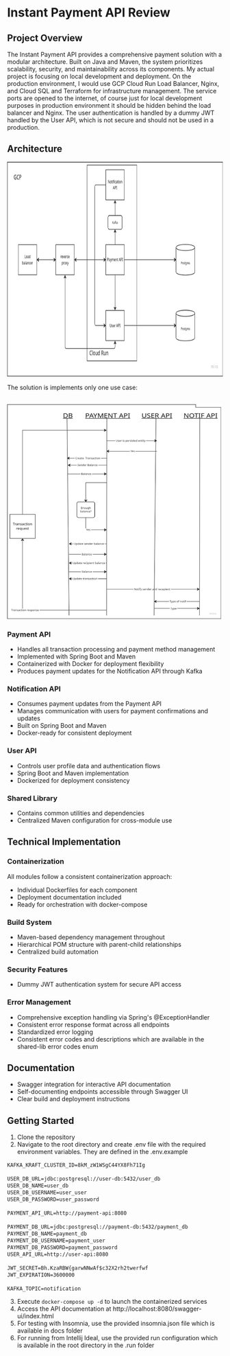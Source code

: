 # Instant Payment API Review

## Project Overview
The Instant Payment API provides a comprehensive payment solution with a modular architecture. Built on Java and Maven, the system prioritizes scalability, security, and maintainability across its components.
My actual project is focusing on local development and deployment. On the production environment, I would use GCP Cloud Run Load Balancer, Nginx, and Cloud SQL and Terraform for infrastructure management.
The service ports are opened to the internet, of course just for local development purposes in production environment it should be hidden behind the load balancer and Nginx.
The user authentication is handled by a dummy JWT handled by the User API, which is not secure and should not be used in a production.

## Architecture

<img alt="img_1.png" height="500" width="1000" src="docs/img_1.png"/>

The solution is implements only one use case:

<br>
<img alt="img_2.png" height="500" src="docs/img_2.png" width="500"/>

### Payment API
- Handles all transaction processing and payment method management
- Implemented with Spring Boot and Maven
- Containerized with Docker for deployment flexibility
- Produces payment updates for the Notification API through Kafka

### Notification API
- Consumes payment updates from the Payment API
- Manages communication with users for payment confirmations and updates
- Built on Spring Boot and Maven
- Docker-ready for consistent deployment

### User API
- Controls user profile data and authentication flows
- Spring Boot and Maven implementation
- Dockerized for deployment consistency

### Shared Library
- Contains common utilities and dependencies
- Centralized Maven configuration for cross-module use

## Technical Implementation

### Containerization
All modules follow a consistent containerization approach:
- Individual Dockerfiles for each component
- Deployment documentation included
- Ready for orchestration with docker-compose

### Build System
- Maven-based dependency management throughout
- Hierarchical POM structure with parent-child relationships
- Centralized build automation

### Security Features
- Dummy JWT authentication system for secure API access

### Error Management
- Comprehensive exception handling via Spring's @ExceptionHandler
- Consistent error response format across all endpoints
- Standardized error logging
- Consistent error codes and descriptions which are available in the shared-lib error codes enum

## Documentation
- Swagger integration for interactive API documentation
- Self-documenting endpoints accessible through Swagger UI
- Clear build and deployment instructions

## Getting Started
1. Clone the repository
2. Navigate to the root directory and create .env file with the required environment variables. They are defined in the .env.example
```
KAFKA_KRAFT_CLUSTER_ID=8kM_zW1WSgC44YX8Fh71Ig

USER_DB_URL=jdbc:postgresql://user-db:5432/user_db
USER_DB_NAME=user_db
USER_DB_USERNAME=user_user
USER_DB_PASSWORD=user_password

PAYMENT_API_URL=http://payment-api:8080

PAYMENT_DB_URL=jdbc:postgresql://payment-db:5432/payment_db
PAYMENT_DB_NAME=payment_db
PAYMENT_DB_USERNAME=payment_user
PAYMENT_DB_PASSWORD=payment_password
USER_API_URL=http://user-api:8080

JWT_SECRET=Bh.KzaRBW{garwNNwAf$c32X2rh2twerfwf
JWT_EXPIRATION=3600000

KAFKA_TOPIC=notification
```
3. Execute `docker-compose up -d` to launch the containerized services
4. Access the API documentation at http://localhost:8080/swagger-ui/index.html
5. For testing with Insomnia, use the provided insomnia.json file which is available in docs folder
6. For running from Intellij Ideal, use the provided run configuration which is available in the root directory in the .run folder
